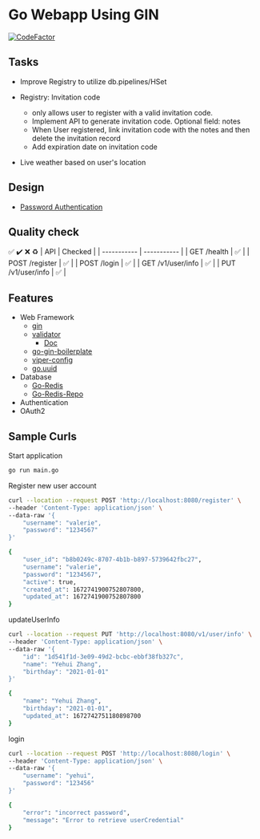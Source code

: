 # Go Webapp Using GIN

[![CodeFactor](https://www.codefactor.io/repository/github/yehuizhang/go-zyh-webserver/badge)](https://www.codefactor.io/repository/github/yehuizhang/go-zyh-webserver)

## Tasks

- Improve Registry to utilize db.pipelines/HSet

- Registry: Invitation code
  - only allows user to register with a valid invitation code.
  - Implement API to generate invitation code. Optional field: notes
  - When User registered, link invitation code with the notes and then delete the invitation record
  - Add expiration date on invitation code
- Live weather based on user's location

## Design

- [Password Authentication](https://www.sohamkamani.com/golang/password-authentication-and-storage/)

## Quality check

:white_check_mark: :heavy_check_mark: :x: :recycle:
| API | Checked |
| ----------- | ----------- |
| GET /health | :white_check_mark: |
| POST /register | :white_check_mark: |
| POST /login | :white_check_mark: |
| GET /v1/user/info | :white_check_mark: |
| PUT /v1/user/info | :white_check_mark: |

## Features

- Web Framework
  - [gin](https://github.com/gin-gonic/gin)
  - [validator](https://github.com/go-playground/validator)
    - [Doc](https://pkg.go.dev/github.com/go-playground/validator/v10)
  - [go-gin-boilerplate](https://github.com/vsouza/go-gin-boilerplate)
  - [viper-config](https://github.com/spf13/viper)
  - [go.uuid](https://github.com/satori/go.uuid)
- Database
  - [Go-Redis](https://redis.uptrace.dev/)
  - [Go-Redis-Repo](https://github.com/go-redis/redis)
- Authentication
- OAuth2

## Sample Curls

Start application

```sh
go run main.go
```

Register new user account

```sh
curl --location --request POST 'http://localhost:8080/register' \
--header 'Content-Type: application/json' \
--data-raw '{
    "username": "valerie",
    "password": "1234567"
}'

{
    "user_id": "b8b0249c-8707-4b1b-b897-5739642fbc27",
    "username": "valerie",
    "password": "1234567",
    "active": true,
    "created_at": 1672741900752807800,
    "updated_at": 1672741900752807800
}
```

updateUserInfo

```sh
curl --location --request PUT 'http://localhost:8080/v1/user/info' \
--header 'Content-Type: application/json' \
--data-raw '{
    "id": "1d541f1d-3e09-49d2-bcbc-ebbf38fb327c",
    "name": "Yehui Zhang",
    "birthday": "2021-01-01"
}'

{
    "name": "Yehui Zhang",
    "birthday": "2021-01-01",
    "updated_at": 1672742751180898700
}
```

login

```sh
curl --location --request POST 'http://localhost:8080/login' \
--header 'Content-Type: application/json' \
--data-raw '{
    "username": "yehui",
    "password": "123456"
}'

{
    "error": "incorrect password",
    "message": "Error to retrieve userCredential"
}
```
